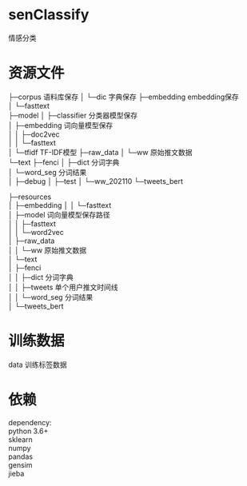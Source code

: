 # senClassify

情感分类


# 资源文件

├─corpus  语料库保存
│  └─dic  字典保存
├─embedding  embedding保存  
│  └─fasttext       
├─model
│  ├─classifier  分类器模型保存  
│  ├─embedding  词向量模型保存  
│  │  ├─doc2vec     
│  │  └─fasttext    
│  └─tfidf  TF-IDF模型
├─raw_data
│  └─ww   原始推文数据  
└─text
    ├─fenci
    │  ├─dict  分词字典  
    │  └─word_seg  分词结果  
    │      ├─debug
    │      ├─test
    │      └─ww_202110
    └─tweets_bert


├─resources  
│  ├─embedding
│  │  └─fasttext  
│  ├─model  词向量模型保存路径  
│  │  ├─fasttext  
│  │  └─word2vec  
│  ├─raw_data  
│  │  └─ww  原始推文数据   
│  └─text  
│      ├─fenci  
│      │  ├─dict 分词字典  
│      │  ├─tweets 单个用户推文时间线  
│      │  └─word_seg 分词结果  
│      └─tweets_bert  


# 训练数据

data 训练标签数据  


# 依赖

dependency:  
python 3.6+  
sklearn  
numpy  
pandas  
gensim  
jieba  
